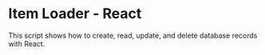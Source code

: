 # Item Loader - React
This script shows how to create, read, update, and delete database records with React.
